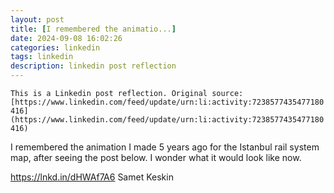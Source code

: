 ```yaml
---
layout: post
title: [I remembered the animatio...]
date: 2024-09-08 16:02:26
categories: linkedin
tags: linkedin
description: linkedin post reflection
---
```


`This is a Linkedin post reflection. Original source: [https://www.linkedin.com/feed/update/urn:li:activity:7238577435477180416](https://www.linkedin.com/feed/update/urn:li:activity:7238577435477180416)`

I remembered the animation I made 5 years ago for the Istanbul rail system map, after seeing the post below. I wonder what it would look like now.

https://lnkd.in/dHWAf7A6 Samet Keskin

<div class="row mt-3">

</div>
